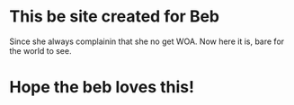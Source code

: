 # This be site created for Beb

Since she always complainin that she no get WOA. Now here it is, bare for the world to see.

# Hope the beb loves this!